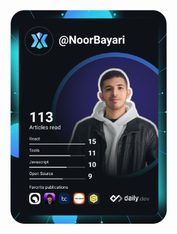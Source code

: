 <a href="https://app.daily.dev/DailyDevTips"><img src="https://github.com/NoorBayari/NoorBayari/blob/main/devcard.svg" width="250" alt="Noor Aldeen Dev Card"/></a>
